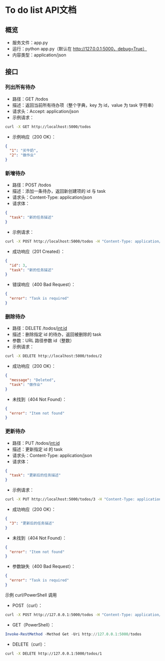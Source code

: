 # To do list API文档

## 概览
- 服务文件：app.py
- 运行：python app.py（默认在 http://127.0.0.1:5000，debug=True）
- 内容类型：application/json

## 接口

### 列出所有待办

- 路径：GET /todos
- 描述：返回当前所有待办项（整个字典，key 为 id，value 为 task 字符串）
- 请求头：Accept: application/json
- 示例请求：
````bash
curl -X GET http://localhost:5000/todos
```` 
- 示例响应（200 OK）：
````json
{
  "1": "买牛奶",
  "2": "做作业"
}
````

### 新增待办
- 路径：POST /todos
- 描述：添加一条待办，返回新创建项的 id 与 task
- 请求头：Content-Type: application/json
- 请求体：
````json
{
  "task": "新的任务描述"
}
````
- 示例请求：
````bash
curl -X POST http://localhost:5000/todos -H "Content-Type: application/json" -d "{\"task\":\"新的任务描述\"}"
````
- 成功响应（201 Created）：
````json
{
  "id": 3,
  "task": "新的任务描述"
}
````
- 错误响应（400 Bad Request）：
````json
{
  "error": "Task is required"
}
````

### 删除待办
- 路径：DELETE /todos/<int:id>
- 描述：删除指定 id 的待办，返回被删除的 task
- 参数：URL 路径参数 id（整数）
- 示例请求：
````bash
curl -X DELETE http://localhost:5000/todos/2
````
- 成功响应（200 OK）：
````json
{
  "message": "Deleted",
  "task": "做作业"
}
````
- 未找到（404 Not Found）：
````json
{
  "error": "Item not found"
}
````

### 更新待办
- 路径：PUT /todos/<int:id>
- 描述：更新指定 id 的 task
- 请求头：Content-Type: application/json
- 请求体：
````json
{
  "task": "更新后的任务描述"
}
````
- 示例请求：
````bash
curl -X PUT http://localhost:5000/todos/3 -H "Content-Type: application/json" -d "{\"task\":\"更新后的任务描述\"}"
````
- 成功响应（200 OK）：
````json
{
  "3": "更新后的任务描述"
}
````
- 未找到（404 Not Found）：
````json
{
  "error": "Item not found"
}
````
- 参数缺失（400 Bad Request）：
````json
{
  "error": "Task is required"
}
````

示例 curl/PowerShell 调用
- POST（curl）：
````bash
curl -X POST http://127.0.0.1:5000/todos -H "Content-Type: application/json" -d "{\"task\":\"买牛奶\"}"
````
- GET（PowerShell）：
````powershell
Invoke-RestMethod -Method Get -Uri http://127.0.0.1:5000/todos
````
- DELETE（curl）：
````bash
curl -X DELETE http://127.0.0.1:5000/todos/1
````
